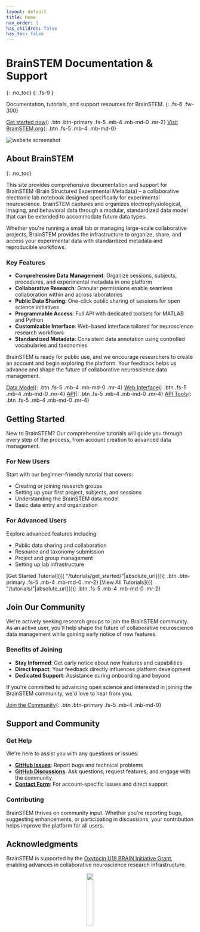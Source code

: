 ```yaml
---
layout: default
title: Home
nav_order: 1
has_children: false
has_toc: false
---
```


# BrainSTEM Documentation & Support
{: .no_toc}
{: .fs-9 }

Documentation, tutorials, and support resources for BrainSTEM.
{: .fs-6 .fw-300}

[Get started now](#getting-started){: .btn .btn-primary .fs-5 .mb-4 .mb-md-0 .mr-2} [Visit BrainSTEM.org](https://www.brainstem.org/){: .btn .fs-5 .mb-4 .mb-md-0}

![website screenshot](/assets/images/website_screenshot_v2.jpg)

## About BrainSTEM
{: .no_toc}

This site provides comprehensive documentation and support for BrainSTEM (Brain Structured Experimental Metadata) – a collaborative electronic lab notebook designed specifically for experimental neuroscience. BrainSTEM captures and organizes electrophysiological, imaging, and behavioral data through a modular, standardized data model that can be extended to accommodate future data types.

Whether you're running a small lab or managing large-scale collaborative projects, BrainSTEM provides the infrastructure to organize, share, and access your experimental data with standardized metadata and reproducible workflows.

### Key Features

- **Comprehensive Data Management**: Organize sessions, subjects, procedures, and experimental metadata in one platform
- **Collaborative Research**: Granular permissions enable seamless collaboration within and across laboratories
- **Public Data Sharing**: One-click public sharing of sessions for open science initiatives
- **Programmable Access**: Full API with dedicated toolsets for MATLAB and Python
- **Customizable Interface**: Web-based interface tailored for neuroscience research workflows
- **Standardized Metadata**: Consistent data annotation using controlled vocabularies and taxonomies

BrainSTEM is ready for public use, and we encourage researchers to create an account and begin exploring the platform. Your feedback helps us advance and shape the future of collaborative neuroscience data management.

[Data Model]({{"/datamodel/"|absolute_url}}){: .btn .fs-5 .mb-4 .mb-md-0 .mr-4} [Web Interface]({{"/webinterface/"|absolute_url}}){: .btn .fs-5 .mb-4 .mb-md-0 .mr-4} [API]({{"/api/"|absolute_url}}){: .btn .fs-5 .mb-4 .mb-md-0 .mr-4} [API Tools]({{"/api-tools/"|absolute_url}}){: .btn .fs-5 .mb-4 .mb-md-0 .mr-4}

## Getting Started

New to BrainSTEM? Our comprehensive tutorials will guide you through every step of the process, from account creation to advanced data management.

### For New Users
Start with our beginner-friendly tutorial that covers:
- Creating or joining research groups
- Setting up your first project, subjects, and sessions
- Understanding the BrainSTEM data model
- Basic data entry and organization

### For Advanced Users
Explore advanced features including:
- Public data sharing and collaboration
- Resource and taxonomy submission
- Project and group management
- Setting up lab infrastructure

[Get Started Tutorial]({{ "/tutorials/get_started/"|absolute_url}}){: .btn .btn-primary .fs-5 .mb-4 .mb-md-0 .mr-2}
[View All Tutorials]({{ "/tutorials/"|absolute_url}}){: .btn .fs-5 .mb-4 .mb-md-0 .mr-2}

## Join Our Community

We're actively seeking research groups to join the BrainSTEM community. As an active user, you'll help shape the future of collaborative neuroscience data management while gaining early notice of new features.

### Benefits of Joining
- **Stay Informed**: Get early notice about new features and capabilities
- **Direct Impact**: Your feedback directly influences platform development
- **Dedicated Support**: Assistance during onboarding and beyond

If you're committed to advancing open science and interested in joining the BrainSTEM community, we'd love to hear from you.

[Join the Community](https://docs.google.com/forms/d/e/1FAIpQLSctFj4ek5Ib-1FQoi9KeGzCkg6o-cuM26oggNu8FYeKRqNpwg/viewform){: .btn .btn-primary .fs-5 .mb-4 .mb-md-0}

## Support and Community

### Get Help
We're here to assist you with any questions or issues:

- **[GitHub Issues](https://github.com/brainstem-org/brainstem_support/issues)**: Report bugs and technical problems
- **[GitHub Discussions](https://github.com/brainstem-org/brainstem_support/discussions)**: Ask questions, request features, and engage with the community
- **[Contact Form](https://brainstem.org/#Get-in-touch)**: For account-specific issues and direct support


### Contributing
BrainSTEM thrives on community input. Whether you're reporting bugs, suggesting enhancements, or participating in discussions, your contribution helps improve the platform for all users.

## Acknowledgments

BrainSTEM is supported by the [Oxytocin U19 BRAIN Initiative Grant](https://med.nyu.edu/departments-institutes/neuroscience/research/shared-research-resources/oxytocin-u19-brain-initiative-grant), enabling advances in collaborative neuroscience research infrastructure.

<p align="center">
	<img src="/assets/images/brain_initiative.png" width="19%">&emsp;&emsp;&emsp;&emsp;
</p>